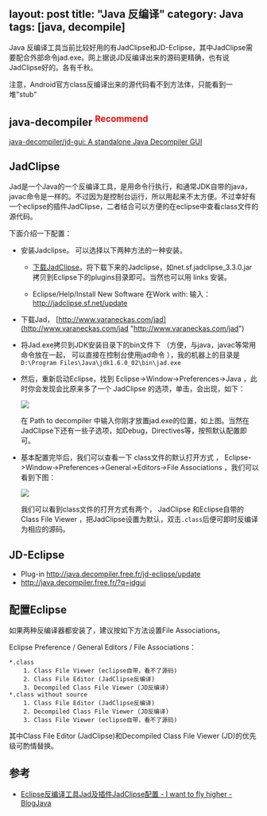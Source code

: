 layout: post
title: "Java 反编译"
category: Java
tags: [java, decompile]
---
Java 反编译工具当前比较好用的有JadClipse和JD-Eclipse，其中JadClipse需要配合外部命令jad.exe。网上据说JD反编译出来的源码更精确，也有说JadClipse好的。各有千秋。

注意，Android官方class反编译出来的源代码看不到方法体，只能看到一堆"stub"

## java-decompiler <sup><span style="color:red">Recommend</span></sup>

[java-decompiler/jd-gui: A standalone Java Decompiler GUI](https://github.com/java-decompiler/jd-gui)

## JadClipse

Jad是一个Java的一个反编译工具，是用命令行执行，和通常JDK自带的java，javac命令是一样的。不过因为是控制台运行，所以用起来不太方便。不过幸好有一个eclipse的插件JadClipse，二者结合可以方便的在eclipse中查看class文件的源代码。

<!-- more -->

下面介绍一下配置：   

- 安装Jadclipse。
    可以选择以下两种方法的一种安装。
    - [下载JadClipse](http://jadclipse.sourceforge.net/wiki/index.php/Main_Page#Download)。将下载下来的Jadclipse，如net.sf.jadclipse_3.3.0.jar 拷贝到Eclipse下的plugins目录即可。当然也可以用 links 安装。 
    
    - Eclipse/Help/Install New Software 在Work with: 输入：<http://jadclipse.sf.net/update>

- 下载Jad， [http://www.varaneckas.com/jad](http://www.varaneckas.com/jad "http://www.varaneckas.com/jad")

- 将Jad.exe拷贝到JDK安装目录下的bin文件下 （方便，与java，javac等常用命令放在一起， 可以直接在控制台使用jad命令 ），我的机器上的目录是`D:\Program Files\Java\jdk1.6.0_02\bin\jad.exe`   

- 然后，重新启动Eclipse，找到 Eclipse->Window->Preferences->Java ，此时你会发现会比原来多了一个 JadClipse 的选项，单击，会出现，如下： 

    ![](http://www.blogjava.net/images/blogjava_net/landon/jad.jpg)

    在 Path to decompiler 中输入你刚才放置jad.exe的位置，如上图。当然在JadClipse下还有一些子选项，如Debug，Directives等，按照默认配置即可。   

- 基本配置完毕后，我们可以查看一下 class文件的默认打开方式 ， Eclipse->Window->Preferences->General->Editors->File Associations ，我们可以看到下图：   

    ![](http://www.blogjava.net/images/blogjava_net/landon/jadclipse.jpg)

    我们可以看到class文件的打开方式有两个， JadClipse 和Eclipse自带的 Class  File Viewer ，把JadClipse设置为默认，双击`.class`后便可即时反编译为相应的源码。   

## JD-Eclipse

- Plug-in  http://java.decompiler.free.fr/jd-eclipse/update
- http://java.decompiler.free.fr/?q=jdgui

## 配置Eclipse

如果两种反编译器都安装了，建议按如下方法设置File Associations。

Eclipse Preference / General Editors / File Associations：

    *.class
        1. Class File Viewer (eclipse自带，看不了源码)
        2. Class File Editor (JadClipse反编译)
        3. Decompiled Class File Viewer (JD反编译)
    *.class without source
        1. Class File Editor (JadClipse反编译)
        2. Decompiled Class File Viewer (JD反编译)
        3. Class File Viewer (eclipse自带，看不了源码)

其中Class File Editor (JadClipse)和Decompiled Class File Viewer (JD)的优先级可酌情替换。

## 参考

- [Eclipse反编译工具Jad及插件JadClipse配置 - I want to fly higher - BlogJava](http://www.blogjava.net/landon/archive/2010/07/16/326294.html)

